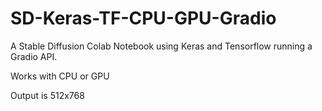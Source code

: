 # SD-Keras-TF-CPU-GPU-Gradio
A Stable Diffusion Colab Notebook using Keras and Tensorflow running a Gradio API.  

Works with CPU or GPU 

Output is 512x768
